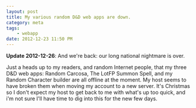 ```yaml
---
layout: post
title: My various random D&D web apps are down.
category: meta
tags:
    - webapp
date: 2012-12-23 11:50 PM
---
```


**Update 2012-12-26**: And we're back: our long national nightmare is over.

Just a heads up to my readers, and random Internet people, that my three D&D web apps: Random Carcosa, The LotFP Summon Spell, and my Random Character builder are all offline at the moment. My host seems to have broken them when moving my account to a new server. It's Christmas so I don't expect my host to get back to me with what's up too quick, and i'm not sure I'll have time to dig into this for the new few days.